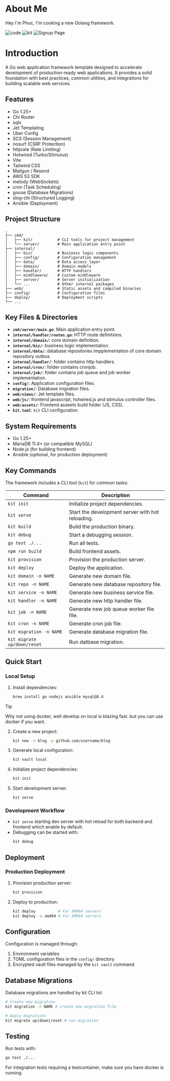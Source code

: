 # About Me

Hey I'm Phuc, I'm cooking a new Golang framework.

![code](code.png)
![kit](kit.png)
![Signup Page](signup.png)

# Introduction

A Go web application framework template designed to accelerate development of production-ready web applications. It provides a solid foundation with best practices, common utilities, and integrations for building scalable web services.

## Features
- Go 1.25+
- Chi Router
- sqlx
- Jet Templating
- Uber Config
- SCS (Session Management)
- nosurf (CSRF Protection)
- httprate (Rate Limiting)
- Hotwired (Turbo/Stimulus)
- Vite
- Tailwind CSS
- Mailgun / Resend
- AWS S3 SDK
- melody (WebSockets)
- cron (Task Scheduling)
- goose (Database Migrations)
- slog-chi (Structured Logging)
- Ansible (Deployment)


## Project Structure

```
.
├── cmd/
│   ├── kit/           # CLI tools for project management
│   └── server/        # Main application entry point
├── internal/
│   ├── biz/           # Business logic components
│   ├── config/        # Configuration management
│   ├── data/          # Data access layer
│   ├── domain/        # Domain models
│   ├── handler/       # HTTP handlers
│   ├── middleware/    # Custom middleware
│   ├── server/        # Server initialization
│   └── ...            # Other internal packages
├── web/               # Static assets and compiled binaries
├── config/            # Configuration files
├── deploy/            # Deployment scripts
└── ...
```

## Key Files & Directories

- **`cmd/server/main.go`**: Main application entry point.
- **`internal/handler/routes.go`**: HTTP route definitions.
- **`internal/domain/`**: core domain definition.
- **`internal/biz/`**: business logic implementation.
- **`internal/data/`**: database repositories impplementation of core domain repository outbox.
- **`internal/handler/`**: folder contains http handlers.
- **`internal/cron/`**: folder contains cronjob.
- **`internal/job/`**: folder contains job queue and job worker implementation.
- **`config/`**: Application configuration files.
- **`migration/`**: Database migration files.
- **`web/views/`**: Jet template files.
- **`web/js/`**: frontend javascript, hotwired.js and stimulus controller files.
- **`web/assets/`**: Frontend asseets build folder (JS, CSS).
- **`kit.toml`**: `kit` CLI configuration.

## System Requirements

- Go 1.25+
- MariaDB 11.4+ (or compatible MySQL)
- Node.js (for building frontend)
- Ansible (optional, for production deployment)

## Key Commands

The framework includes a CLI tool (`kit`) for common tasks:

| Command         | Description                                      |
| --------------- | ------------------------------------------------ |
| `kit init`      | Initialize project dependencies.                 |
| `kit serve`     | Start the development server with hot reloading. |
| `kit build`     | Build the production binary.                     |
| `kit debug`     | Start a debugging session.                       |
| `go test ./...` | Run all tests.                                   |
| `npm run build` | Build frontend assets.                           |
| `kit provision` | Provision the production server.                 |
| `kit deploy`    | Deploy the application.                          |
| `kit domain -n NAME`    | Generate new domain file.                          |
| `kit repo -n NAME`    | Generate new database repository file.                          |
| `kit service -n NAME`    | Generate new business service file.                          |
| `kit handler -n NAME`    | Generate new http handler file.                          |
| `kit job -n NAME`    | Generate  new job queue worker file file.                          |
| `kit cron -n NAME`    | Generate cron job file.                          |
| `kit migration -n NAME`    | Generate database migration file.                          |
| `kit migrate up/down/reset`    | Run datbase migration.                          |


## Quick Start

### Local Setup

1. Install dependencies:

   ```bash
   brew install go nodejs ansible mysql@8.4
   ```

> [!TIP]
> Why not using docker, well develop on local is blazing fast. but you can use docker if you want.

2. Create a new project:

   ```bash
   kit new -n blog -p github.com/username/blog
   ```

3. Generate local configuration:

   ```bash
   kit vault local
   ```

4. Initialize project dependencies:

   ```bash
   kit init
   ```

5. Start development server:
   ```bash
   kit serve
   ```

### Development Workflow

- ```kit serve``` starting dev server with hot reload for both backend and frontend which enable by default.
- Debugging can be started with:
  ```bash
  kit debug
  ```

## Deployment

### Production Deployment

1. Provision production server:

   ```bash
   kit provision
   ```

2. Deploy to production:
   ```bash
   kit deploy          # For ARM64 servers
   kit deploy -a amd64 # For AMD64 servers
   ```

## Configuration

Configuration is managed through:

1. Environment variables
2. TOML configuration files in the `config/` directory
3. Encrypted vault files managed by the `kit vault` command

## Database Migrations

Database migrations are handled by kit CLI tol:

```bash
# Create new migration
kit migration -n NAME # create new migration file

# Apply migrations
kit migrate up|down|reset # run migration

```

## Testing

Run tests with:

```bash
go test ./...
```

For integration tests requiring a testcontainer, make sure you have docker is running.
